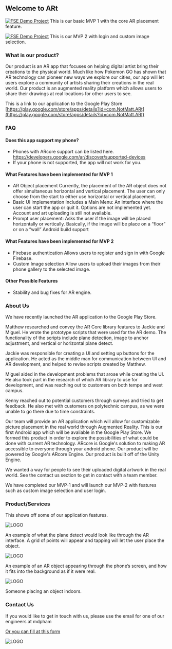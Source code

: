 ## Welcome to ARt 

[![FSE Demo Project](maxresdefault.jpg)](https://youtu.be/fv8MBhCk668 "FSE VIDEO")
This is our basic MVP 1 with the core AR placement feature.

[![FSE Demo Project](hqdefault.jpg)](https://www.youtube.com/watch?v=VqUwSwHGTkI "FSE VIDEO")
This is our MVP 2 with login and custom image selection.


### What is our product?

Our product is an AR app that focuses on helping digital artist bring their creations to the physical world. Much like how Pokemon GO has shown that AR technology can pioneer new ways we explore our cities, our app will let users explore a community of artists sharing their creations in the real world. Our product is an augmented reality platform which allows users to share their drawings at real locations for other users to see.

This is a link to our application to the Google Play Store
[https://play.google.com/store/apps/details?id=com.NotMatt.ARt](https://play.google.com/store/apps/details?id=com.NotMatt.ARt)


### FAQ 

#### Does this app support my phone?
* Phones with ARcore support can be listed here. https://developers.google.com/ar/discover/supported-devices
* If your phone is not supported, the app will not work for you.
#### What Features have been implemented for MVP 1
* AR Object placement 
Currently, the placement of the AR object does not offer simultaneous horizontal and vertical placement. The user can only choose from the start to either use horizontal or vertical placement.
* Basic UI implementation 
Includes a Main Menu: An interface where the user can start the app or quit it. Options are not implemented yet. Account and art uploading is still not available.
* Prompt user placement: 
Asks the user if the image will be placed horizontally or vertically. Basically, if the image will be place on  a “floor” or on a “wall” Android build support
#### What Features have been implemented for MVP 2
*  Firebase authentication 
Allows users to register and sign in with Google Firebase.  
* Custom Image selection
Allow users to upload their images from their phone gallery to the selected image.
#### Other Possible Features
* Stability and bug fixes for AR engine.


### About Us
We have recently launched the AR application to the Google Play Store. 

Matthew researched and convey the AR Core library features to Jackie and Miguel. He wrote the prototype scripts that were used for the AR demo. The functionality of the scripts include plane detection, image to anchor adjustment, and vertical or horizontal plane detect. 

Jackie was responsible for creating a UI and setting up buttons for the application. He acted as the middle man for communication between UI and AR development, and helped to revise scripts created by Matthew. 

Miguel aided in the development problems that arose while creating the UI. He also took part in the research of which AR library to use for development, and was reaching out to customers on both tempe and west campus.

Kenny reached out to potential customers through surveys and tried to get feedback. He also met with customers on polytechnic campus, as we were unable to go there due to time constraints.


Our team will provide an AR application which will allow for customizable picture placement in the real world through Augmented Reality. This is our first Android app which will be avaliable in the Google Play Store. We formed this product in order to explore the possibilities of what could be done with current AR technology. ARcore is Google's solution to making AR accessible to everyone through your android phone. Our product will be powered by Google's ARcore Engine. Our product is built off of the Unity Engine.

We wanted a way for people to see their uploaded digital artwork in the real world. See the contact us section to get in contact with a team member.

We have completed our MVP-1 and will launch our MVP-2 with features such as custom image selection and user login.


### Product/Services
This shows off some of our application features.


![LOGO](groundPlace.png)

An example of what the plane detect would look like through the AR interface. A grid of points will appear and tapping will let the user place the object.

![LOGO](verticalWall.png)

An example of an AR object appearing through the phone’s screen, and how it fits into the background as if it were real.

![LOGO](person1.png)

Someone placing an object indoors.

### Contact Us

If you would like to get in touch with us, please use the email for one of our engineers at mdpham

[Or you can fill at this form](https://applicationart.github.io/contact)

![LOGO](logo1.JPG)

